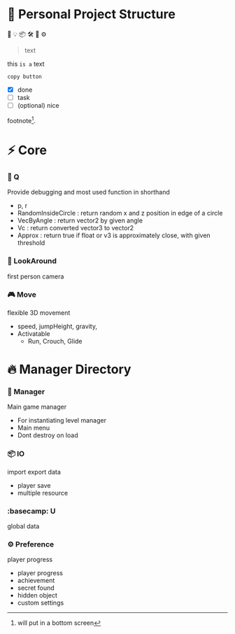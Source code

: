 # 🎲 Personal Project Structure
💎 💡 📦 🛠️ 🧲 ⚙️ 
> text

this `is a` text
```
copy button
```
- [x] done
- [ ] task
- [ ] \(optional) nice

footnote[^1].

[^1]: will put in a bottom screen
<!-- hidden -->

# ⚡ Core
### 🐛 Q
Provide debugging and most used function in shorthand
- p, r
- RandomInsideCircle	: return random x and z position in edge of a circle
- VecByAngle			: return vector2 by given angle
- Vc					: return converted vector3 to vector2
- Approx				: return true if float or v3 is approximately close, with given threshold

### 🎥 LookAround
first person camera

### 🎮 Move
flexible 3D movement
- speed, jumpHeight, gravity,
- Activatable
  - Run, Crouch, Glide


# 🔥 Manager Directory
### 🧲 Manager
Main game manager
- For instantiating level manager
- Main menu
- Dont destroy on load

### 📦 IO
import export data
- player save
- multiple resource

### :basecamp: U
global data
### ⚙️ Preference
player progress
- player progress
- achievement
- secret found
- hidden object
- custom settings



